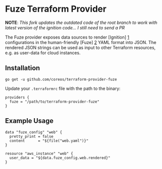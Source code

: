 # Fuze Terraform Provider

**NOTE**: *This fork updates the outdated code of the root branch to work with latest version of the ignition code… I still need to send a PR*

The Fuze provider exposes data sources to render [Ignition] [1]
configurations in the human-friendly [Fuze] [2] YAML format into
JSON.  The rendered JSON strings can be used as input to other
Terraform resources, e.g. as user-data for cloud instances.

  [1]: https://github.com/coreos/ignition "Ignition"
  [2]: https://github.com/coreos/fuze     "Fuze"


## Installation

`go get -u github.com/coreos/terraform-provider-fuze`

Update your `.terraformrc` file with the path to the binary:

```hcl
providers {
  fuze = "/path/to/terraform-provider-fuze"
}
```


## Example Usage

```hcl
data "fuze_config" "web" {
  pretty_print = false
  content      = "${file("web.yaml")}"
}

resource "aws_instance" "web" {
  user_data = "${data.fuze_config.web.rendered}"
}
```
